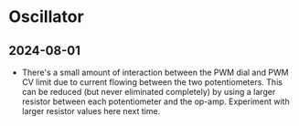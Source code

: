# Oscillator

## 2024-08-01

- There's a small amount of interaction between the PWM dial and PWM
  CV limit due to current flowing between the two potentiometers. This
  can be reduced (but never eliminated completely) by using a larger
  resistor between each potentiometer and the op-amp. Experiment with
  larger resistor values here next time.
